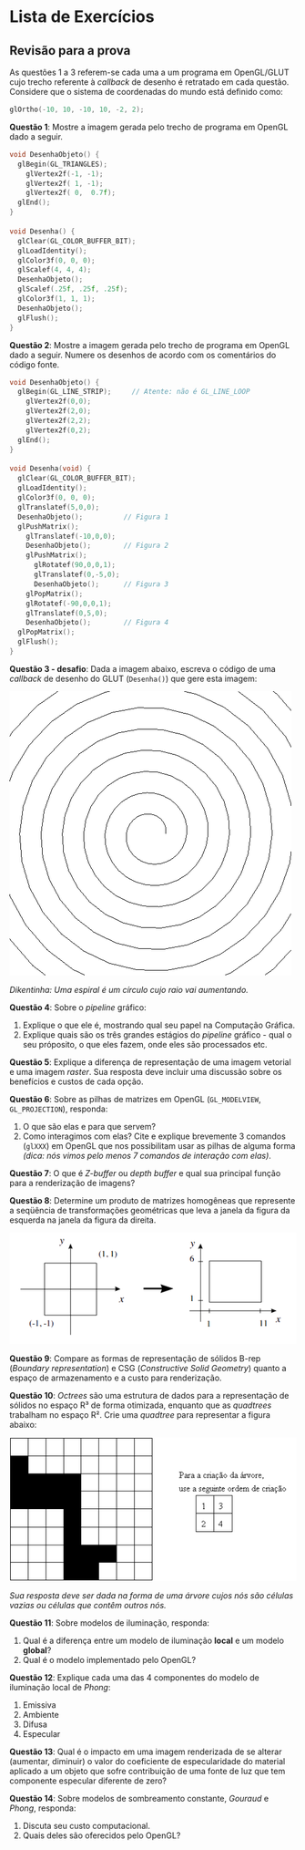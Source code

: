 # Lista de Exercícios
## Revisão para a prova

As questões 1 a 3 referem-se cada uma a um programa em OpenGL/GLUT cujo trecho referente
à _callback_ de desenho é retratado em cada questão. Considere que o sistema
de coordenadas do mundo está definido como:

```c
glOrtho(-10, 10, -10, 10, -2, 2);
```

**Questão 1**: Mostre a imagem gerada pelo trecho de programa em OpenGL dado
a seguir.

```c
void DesenhaObjeto() {
  glBegin(GL_TRIANGLES);
    glVertex2f(-1, -1);
    glVertex2f( 1, -1);
    glVertex2f( 0,  0.7f);
  glEnd();
}

void Desenha() {
  glClear(GL_COLOR_BUFFER_BIT);
  glLoadIdentity();
  glColor3f(0, 0, 0);
  glScalef(4, 4, 4);
  DesenhaObjeto();
  glScalef(.25f, .25f, .25f);
  glColor3f(1, 1, 1);
  DesenhaObjeto();
  glFlush();
}
```

**Questão 2**: Mostre a imagem gerada pelo trecho de programa em OpenGL dado
a seguir. Numere os desenhos de acordo com os comentários do código fonte.

```c
void DesenhaObjeto() {
  glBegin(GL_LINE_STRIP);     // Atente: não é GL_LINE_LOOP
    glVertex2f(0,0);
    glVertex2f(2,0);
    glVertex2f(2,2);
    glVertex2f(0,2);
  glEnd();
}

void Desenha(void) {
  glClear(GL_COLOR_BUFFER_BIT);
  glLoadIdentity();
  glColor3f(0, 0, 0);
  glTranslatef(5,0,0);
  DesenhaObjeto();          // Figura 1
  glPushMatrix();
    glTranslatef(-10,0,0);
    DesenhaObjeto();        // Figura 2
    glPushMatrix();
      glRotatef(90,0,0,1);
      glTranslatef(0,-5,0);
      DesenhaObjeto();      // Figura 3
    glPopMatrix();
    glRotatef(-90,0,0,1);
    glTranslatef(0,5,0);
    DesenhaObjeto();        // Figura 4
  glPopMatrix();
  glFlush();
}
```

**Questão 3 - desafio**: Dada a imagem abaixo, escreva o código de uma _callback_ de desenho do GLUT (`Desenha()`) que gere esta imagem:

![](images/espiral.png)

_Dikentinha: Uma espiral é um círculo cujo raio vai aumentando._


**Questão 4**: Sobre o _pipeline_ gráfico:
  1. Explique o que ele é, mostrando qual seu papel na Computação Gráfica.
  1. Explique quais são os três grandes estágios do _pipeline_ gráfico - qual o seu próposito, o que eles fazem, onde eles são processados etc.

**Questão 5**: Explique a diferença de representação de uma imagem vetorial e uma imagem _raster_. Sua resposta deve incluir uma discussão sobre os benefícios e custos de cada opção.

**Questão 6**: Sobre as pilhas de matrizes em OpenGL (`GL_MODELVIEW`, `GL_PROJECTION`), responda:

  1. O que são elas e para que servem?
  1. Como interagimos com elas? Cite e explique brevemente 3 comandos (`glXXX`) em OpenGL que nos possibilitam usar as pilhas de alguma forma _(dica: nós vimos pelo menos 7 comandos de interação com elas)_.

**Questão 7**: O que é _Z-buffer_ ou _depth buffer_ e qual sua principal função para a renderização de imagens?

**Questão 8**: Determine um produto de matrizes homogêneas que represente a seqüência de transformações geométricas que leva a janela da figura da esquerda na janela da figura da direita.

![](images/coordenadas.png)

**Questão 9**: Compare as formas de representação de sólidos B-rep (_Boundary representation_) e CSG (_Constructive Solid Geometry_) quanto a espaço de armazenamento e a custo para renderização.

**Questão 10**: _Octrees_ são uma estrutura de dados para a representação de sólidos no espaço R³ de forma otimizada, enquanto que as _quadtrees_ trabalham no espaço R². Crie uma _quadtree_ para representar a figura abaixo:

![](images/quadtree.png)

_Sua resposta deve ser dada na forma de uma árvore cujos nós são células vazias ou células que contêm outros nós._

**Questão 11**: Sobre modelos de iluminação, responda:

  1. Qual é a diferença entre um modelo de iluminação **local** e um modelo **global**?
  1. Qual é o modelo implementado pelo OpenGL?

**Questão 12**: Explique cada uma das 4 componentes do modelo de iluminação local de _Phong_:

  1. Emissiva
  1. Ambiente
  1. Difusa
  1. Especular

**Questão 13**: Qual é o impacto em uma imagem renderizada de se alterar (aumentar, diminuir) o valor do coeficiente de especularidade do material aplicado a um objeto que sofre contribuição de uma fonte de luz que tem componente especular diferente de zero?

**Questão 14**: Sobre modelos de sombreamento constante, _Gouraud_ e _Phong_, responda:

1. Discuta seu custo computacional.
1. Quais deles são oferecidos pelo OpenGL?
